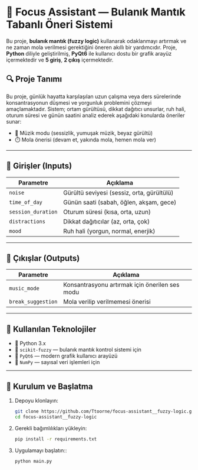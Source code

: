 # 🎯 Focus Assistant — Bulanık Mantık Tabanlı Öneri Sistemi

Bu proje, **bulanık mantık (fuzzy logic)** kullanarak odaklanmayı artırmak ve ne zaman mola verilmesi gerektiğini öneren akıllı bir yardımcıdır. Proje, **Python** diliyle geliştirilmiş, **PyQt6** ile kullanıcı dostu bir grafik arayüz içermektedir ve **5 giriş**, **2 çıkış** içermektedir.

## 🔍 Proje Tanımı

Bu proje, günlük hayatta karşılaşılan uzun çalışma veya ders sürelerinde konsantrasyonun düşmesi ve yorgunluk problemini çözmeyi amaçlamaktadır. Sistem; ortam gürültüsü, dikkat dağıtıcı unsurlar, ruh hali, oturum süresi ve günün saatini analiz ederek aşağıdaki konularda öneriler sunar:

- 🎵 Müzik modu (sessizlik, yumuşak müzik, beyaz gürültü)
- ⏱️ Mola önerisi (devam et, yakında mola, hemen mola ver)

---

## 🧠 Girişler (Inputs)

| Parametre          | Açıklama                                   |
| ------------------ | ------------------------------------------ |
| `noise`            | Gürültü seviyesi (sessiz, orta, gürültülü) |
| `time_of_day`      | Günün saati (sabah, öğlen, akşam, gece)    |
| `session_duration` | Oturum süresi (kısa, orta, uzun)           |
| `distractions`     | Dikkat dağıtıcılar (az, orta, çok)         |
| `mood`             | Ruh hali (yorgun, normal, enerjik)         |

---

## 🎯 Çıkışlar (Outputs)

| Parametre          | Açıklama                                       |
| ------------------ | ---------------------------------------------- |
| `music_mode`       | Konsantrasyonu artırmak için önerilen ses modu |
| `break_suggestion` | Mola verilip verilmemesi önerisi               |

---

## 🧰 Kullanılan Teknolojiler

- 🐍 Python 3.x
- 🧠 `scikit-fuzzy` — bulanık mantık kontrol sistemi için
- 🎨 `PyQt6` — modern grafik kullanıcı arayüzü
- 🧪 `NumPy` — sayısal veri işlemleri için

---

## 🚀 Kurulum ve Başlatma

1. Depoyu klonlayın:
   ```bash
   git clone https://github.com/Ttoorne/focus-assistant__fuzzy-logic.git
   cd focus-assistant__fuzzy-logic
   ```
2. Gerekli bağımlılıkları yükleyin:

   ```bash
   pip install -r requirements.txt
   ```

3. Uygulamayı başlatın::

   ```bash
   python main.py
   ```

```

```
